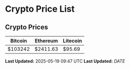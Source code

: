 # Crypto Price List

## Crypto Prices
| Bitcoin | Ethereum | Litecoin |
| ------- | -------- | -------- |
| $103242 | $2411.63 | $95.69 |
**Last Updated:** 2025-05-19 09:47 UTC
**Last Updated:** $DATE$
